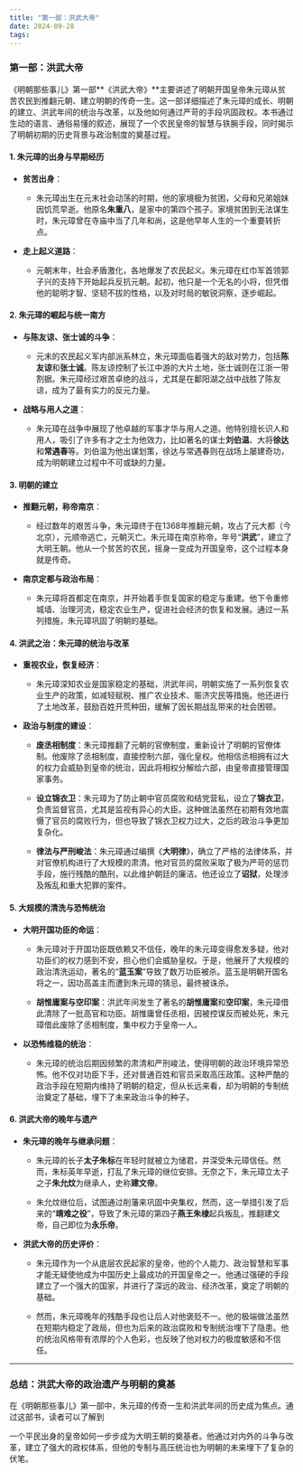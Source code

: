 ```yaml
---
title: "第一部：洪武大帝"
date: 2024-09-28
tags:
---
```


### **第一部：洪武大帝**

《明朝那些事儿》第一部**《洪武大帝》**主要讲述了明朝开国皇帝朱元璋从贫苦农民到推翻元朝、建立明朝的传奇一生。这一部详细描述了朱元璋的成长、明朝的建立、洪武年间的统治与改革，以及他如何通过严苛的手段巩固政权。本书通过生动的语言、通俗易懂的叙述，展现了一个农民皇帝的智慧与铁腕手段，同时揭示了明朝初期的历史背景与政治制度的奠基过程。

#### 1. **朱元璋的出身与早期经历**

- **贫苦出身**：
  - 朱元璋出生在元末社会动荡的时期，他的家境极为贫困，父母和兄弟姐妹因饥荒早逝。他原名**朱重八**，是家中的第四个孩子。家境贫困到无法谋生时，朱元璋曾在寺庙中当了几年和尚，这是他早年人生的一个重要转折点。
  
- **走上起义道路**：
  - 元朝末年，社会矛盾激化，各地爆发了农民起义。朱元璋在红巾军首领郭子兴的支持下开始起兵反抗元朝。起初，他只是一个无名的小将，但凭借他的聪明才智、坚韧不拔的性格，以及对时局的敏锐洞察，逐步崛起。

#### 2. **朱元璋的崛起与统一南方**

- **与陈友谅、张士诚的斗争**：
  - 元末的农民起义军内部派系林立，朱元璋面临着强大的敌对势力，包括**陈友谅**和**张士诚**。陈友谅控制了长江中游的大片土地，张士诚则在江浙一带割据。朱元璋经过艰苦卓绝的战斗，尤其是在鄱阳湖之战中战胜了陈友谅，成为了最有实力的反元力量。
  
- **战略与用人之道**：
  - 朱元璋在战争中展现了他卓越的军事才华与用人之道。他特别擅长识人和用人，吸引了许多有才之士为他效力，比如著名的谋士**刘伯温**、大将**徐达**和**常遇春**等。刘伯温为他出谋划策，徐达与常遇春则在战场上屡建奇功，成为明朝建立过程中不可或缺的力量。

#### 3. **明朝的建立**

- **推翻元朝，称帝南京**：
  - 经过数年的艰苦斗争，朱元璋终于在1368年推翻元朝，攻占了元大都（今北京），元顺帝逃亡，元朝灭亡。朱元璋在南京称帝，年号“**洪武**”，建立了大明王朝。他从一个贫苦的农民，摇身一变成为开国皇帝，这个过程本身就是传奇。
  
- **南京定都与政治布局**：
  - 朱元璋将首都定在南京，并开始着手恢复国家的稳定与重建。他下令重修城墙、治理河流，稳定农业生产，促进社会经济的恢复和发展。通过一系列措施，朱元璋巩固了明朝的基础。

#### 4. **洪武之治：朱元璋的统治与改革**

- **重视农业，恢复经济**：
  - 朱元璋深知农业是国家稳定的基础，洪武年间，明朝实施了一系列恢复农业生产的政策，如减轻赋税、推广农业技术、赈济灾民等措施。他还进行了土地改革，鼓励百姓开荒种田，缓解了因长期战乱带来的社会困顿。
  
- **政治与制度的建设**：
  - **废丞相制度**：朱元璋推翻了元朝的官僚制度，重新设计了明朝的官僚体制。他废除了丞相制度，直接控制六部，强化皇权。他相信丞相拥有过大的权力会威胁到皇帝的统治，因此将相权分解给六部，由皇帝直接管理国家事务。
  
  - **设立锦衣卫**：朱元璋为了防止朝中官员腐败和结党营私，设立了**锦衣卫**，负责监督官员，尤其是监视有异心的大臣。这种做法虽然在初期有效地震慑了官员的腐败行为，但也导致了锦衣卫权力过大，之后的政治斗争更加复杂化。
  
  - **律法与严刑峻法**：朱元璋通过编撰《**大明律**》，确立了严格的法律体系，并对官僚机构进行了大规模的肃清。他对官员的腐败采取了极为严苛的惩罚手段，施行残酷的酷刑，以此维护朝廷的廉洁。他还设立了**诏狱**，处理涉及叛乱和重大犯罪的案件。
  
#### 5. **大规模的清洗与恐怖统治**

- **大明开国功臣的命运**：
  - 朱元璋对于开国功臣既依赖又不信任，晚年的朱元璋变得愈发多疑，他对功臣们的权力感到不安，担心他们会威胁皇权。于是，他展开了大规模的政治清洗运动，著名的“**蓝玉案**”导致了数万功臣被杀。蓝玉是明朝开国名将之一，因功高盖主而遭到朱元璋的猜忌，最终被诛杀。
  
  - **胡惟庸案与空印案**：洪武年间发生了著名的**胡惟庸案**和**空印案**，朱元璋借此清除了一批高官和功臣。胡惟庸曾任丞相，因被控谋反而被处死，朱元璋借此废除了丞相制度，集中权力于皇帝一人。

- **以恐怖维稳的统治**：
  - 朱元璋的统治后期因频繁的肃清和严刑峻法，使得明朝的政治环境异常恐怖。他不仅对功臣下手，还对普通百姓和官员采取高压政策。这种严酷的政治手段在短期内维持了明朝的稳定，但从长远来看，却为明朝的专制统治奠定了基础，埋下了未来政治斗争的种子。

#### 6. **洪武大帝的晚年与遗产**

- **朱元璋的晚年与继承问题**：
  - 朱元璋的长子**太子朱标**在年轻时就被立为储君，并深受朱元璋信任。然而，朱标英年早逝，打乱了朱元璋的继位安排。无奈之下，朱元璋立太子之子**朱允炆**为继承人，史称**建文帝**。
  
  - 朱允炆继位后，试图通过削藩来巩固中央集权，然而，这一举措引发了后来的“**靖难之役**”，导致了朱元璋的第四子**燕王朱棣**起兵叛乱，推翻建文帝，自己即位为**永乐帝**。

- **洪武大帝的历史评价**：
  - 朱元璋作为一个从底层农民起家的皇帝，他的个人能力、政治智慧和军事才能无疑使他成为中国历史上最成功的开国皇帝之一。他通过强硬的手段建立了一个强大的国家，并进行了深远的政治、经济改革，奠定了明朝的基础。
  
  - 然而，朱元璋晚年的残酷手段也让后人对他褒贬不一。他的极端做法虽然在短期内稳定了政局，但也为后来的政治腐败和专制统治埋下了隐患。他的统治风格带有浓厚的个人色彩，也反映了他对权力的极度敏感和不信任。

---

### **总结：洪武大帝的政治遗产与明朝的奠基**

在《明朝那些事儿》第一部中，朱元璋的传奇一生和洪武年间的历史成为焦点。通过这部书，读者可以了解到

一个平民出身的皇帝如何一步步成为大明王朝的奠基者。他通过对内外的斗争与改革，建立了强大的政权体系，但他的专制与高压统治也为明朝的未来埋下了复杂的伏笔。